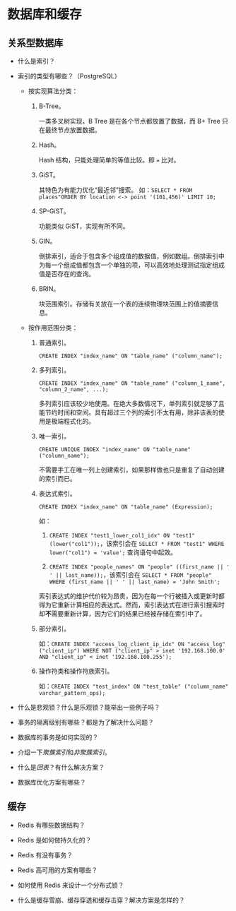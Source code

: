 # 数据库和缓存

## 关系型数据库

- 什么是索引？

- 索引的类型有哪些？（PostgreSQL）

  - 按实现算法分类：

     1. B-Tree。

        一类多叉树实现，B Tree 是在各个节点都放置了数据，而 B+ Tree 只在最终节点放置数据。

     2. Hash。

        Hash 结构，只能处理简单的等值比较。即 `=` 比对。

     3. GiST。

        其特色为有能力优化“最近邻”搜索。
        如：`SELECT * FROM places"ORDER BY location <-> point '(101,456)' LIMIT 10;`

     4. SP-GiST。

        功能类似 GiST，实现有所不同。

     5. GIN。

        倒排索引，适合于包含多个组成值的数据值，例如数组。倒排索引中为每一个组成值都包含一个单独的项，可以高效地处理测试指定组成值是否存在的查询。

     6. BRIN。

        块范围索引。存储有关放在一个表的连续物理块范围上的值摘要信息。

  - 按作用范围分类：

     1. 普通索引。

        `CREATE INDEX "index_name" ON "table_name" ("column_name");`

     2. 多列索引。

        `CREATE INDEX "index_name" ON "table_name" ("column_1_name", "column_2_name", ...);`

        多列索引应该较少地使用。在绝大多数情况下，单列索引就足够了且能节约时间和空间。具有超过三个列的索引不太有用，除非该表的使用是极端程式化的。

     3. 唯一索引。

        `CREATE UNIQUE INDEX "index_name" ON "table_name" ("column_name");`

        不需要手工在唯一列上创建索引，如果那样做也只是重复了自动创建的索引而已。

     4. 表达式索引。

        `CREATE INDEX "index_name" ON "table_name" (Expression);`

        如：
        1. `CREATE INDEX "test1_lower_col1_idx" ON "test1" (lower("col1"));`，该索引会在 `SELECT * FROM "test1" WHERE lower("col1") = 'value';` 查询语句中起效。

        2. `CREATE INDEX "people_names" ON "people" ((first_name || ' ' || last_name));`，该索引会在 `SELECT * FROM "people" WHERE (first_name || ' ' || last_name) = 'John Smith';`

        索引表达式的维护代价较为昂贵，因为在每一个行被插入或更新时都得为它重新计算相应的表达式。然而，索引表达式在进行索引搜索时却**不**需要重新计算，因为它们的结果已经被存储在索引中了。

     5. 部分索引。

        如：`CREATE INDEX "access_log_client_ip_idx" ON "access_log" ("client_ip") WHERE NOT ("client_ip" > inet '192.168.100.0' AND "client_ip" < inet '192.168.100.255');`

     6. 操作符类和操作符族索引。

        如：`CREATE INDEX "test_index" ON "test_table" ("column_name" varchar_pattern_ops);`

- 什么是悲观锁？什么是乐观锁？能举出一些例子吗？

- 事务的隔离级别有哪些？都是为了解决什么问题？

- 数据库的事务是如何实现的？

- 介绍一下*聚簇索引*和*非聚簇索引*。

- 什么是*回表*？有什么解决方案？

- 数据库优化方案有哪些？

## 缓存

- Redis 有哪些数据结构？

- Redis 是如何做持久化的？

- Redis 有没有事务？

- Redis 高可用的方案有哪些？

- 如何使用 Redis 来设计一个分布式锁？

- 什么是缓存雪崩、缓存穿透和缓存击穿？解决方案是怎样的？
